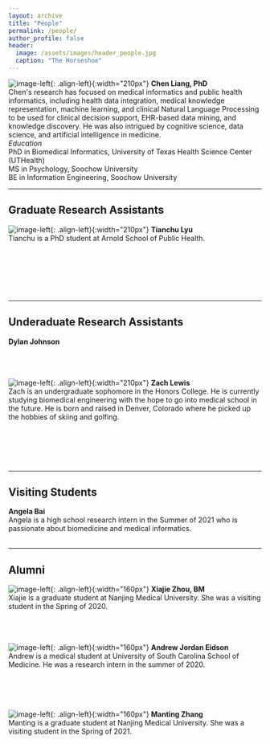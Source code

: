 ```yaml
---
layout: archive
title: "People"
permalink: /people/
author_profile: false
header:
  image: /assets/images/header_people.jpg
  caption: "The Horseshoe"
---
```


![image-left](/assets/images/avatar_ChenLiang2.jpg){: .align-left}{:width="210px"}
**Chen Liang, PhD**<br/>
Chen's research has focused on medical informatics and public health informatics, including health data integration, medical knowledge representation, machine learning, and clinical Natural Language Processing to be used for clinical decision support, EHR-based data mining, and knowledge discovery. He was also intrigued by cognitive science, data science, and artificial intelligence in medicine.<br/>
*Education*<br/>
PhD in Biomedical Informatics, University of Texas Health Science Center (UTHealth)<br/>
MS in Psychology, Soochow University<br/>
BE in Information Engineering, Soochow University<br/>

---
## Graduate Research Assistants
![image-left](/assets/images/avatar_TianchuLyu.jpg){: .align-left}{:width="210px"}
**Tianchu Lyu**<br/>
Tianchu is a PhD student at Arnold School of Public Health. <br/>
<br/>
<br/>
<br/>
<br/>
<br/>
<br/>

---
## Underaduate Research Assistants
**Dylan Johnson**<br/>
<br/>
<br/>
<br/>

![image-left](/assets/images/avatar_ZachLewis.jpg){: .align-left}{:width="210px"}
**Zach Lewis**<br/>
Zach is an undergraduate sophomore in the Honors College. He is currently studying biomedical engineering with the hope to go into medical school in the future. He is born and raised in Denver, Colorado where he picked up the hobbies of skiing and golfing. <br/>
<br/>
<br/>
<br/>
<br/>
<br/>

---
## Visiting Students
**Angela Bai**<br/>
Angela is a high school research intern in the Summer of 2021 who is passionate about biomedicine and medical informatics.<br/>
<br/>

---
## Alumni
![image-left](/assets/images/avatar_XiajieZhou.jpg){: .align-left}{:width="160px"}
**Xiajie Zhou, BM**<br/>
Xiajie is a graduate student at Nanjing Medical University. She was a visiting student in the Spring of 2020. <br/>
<br/>
<br/>
<br/>

![image-left](/assets/images/avatar_AndrewEidson.jpg){: .align-left}{:width="160px"}
**Andrew Jordan Eidson**<br/>
Andrew is a medical student at University of South Carolina School of Medicine. He was a research intern in the summer of 2020.<br/>
<br/>
<br/>
<br/>
<br/>

![image-left](/assets/images/avatar_MantingZhang.jpg){: .align-left}{:width="160px"}
**Manting Zhang**<br/>
Manting is a graduate student at Nanjing Medical University. She was a visiting student in the Spring of 2021.<br/>
<br/>
<br/>
<br/>
<br/>
<br/>